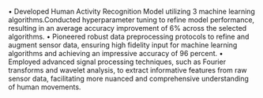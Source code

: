 • Developed Human Activity Recognition Model utilizing 3 machine learning algorithms.Conducted hyperparameter tuning
 to refine model performance, resulting in an average accuracy improvement of 6% across the selected algorithms.
 • Pioneered robust data preprocessing protocols to refine and augment sensor data, ensuring high fidelity input for machine
 learning algorithms and achieving an impressive accuracy of 96 percent.
 • Employed advanced signal processing techniques, such as Fourier transforms and wavelet analysis, to extract informative
 features from raw sensor data, facilitating more nuanced and comprehensive understanding of human movements.
